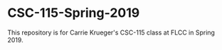 # CSC-115-Spring-2019
This repository is for Carrie Krueger's CSC-115 class at FLCC in Spring 2019.
